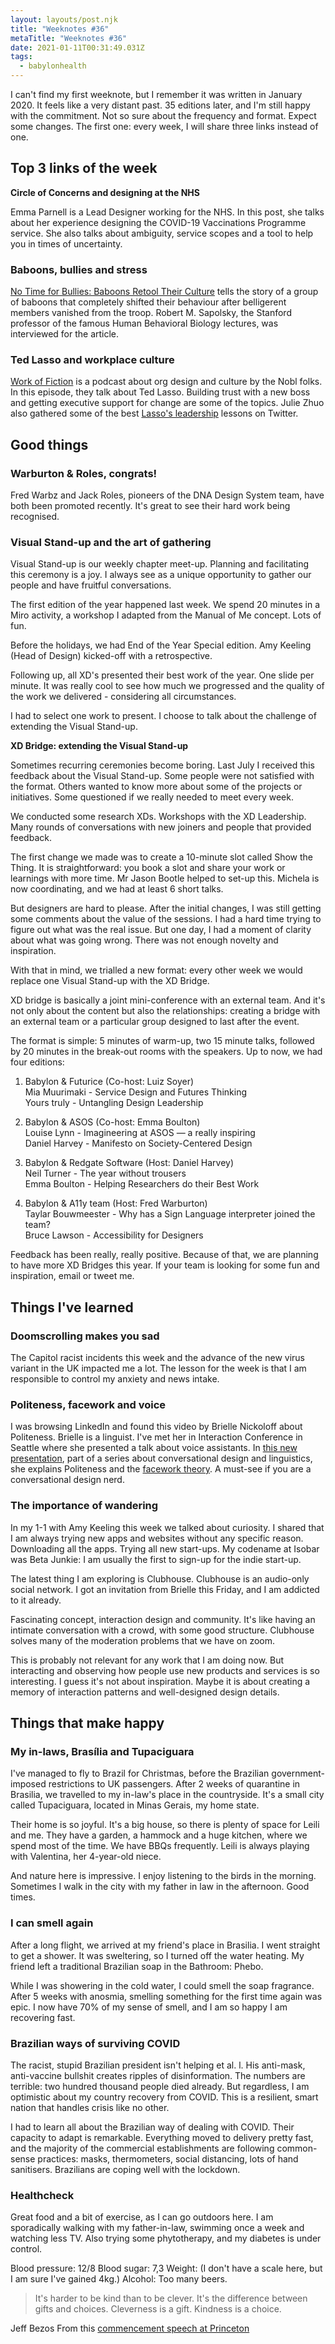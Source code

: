 ```yaml
---
layout: layouts/post.njk
title: "Weeknotes #36"
metaTitle: "Weeknotes #36"
date: 2021-01-11T00:31:49.031Z
tags:
  - babylonhealth
---
```

I can't find my first weeknote, but I remember it was written in January 2020. It feels like a very distant past. 35 editions later, and I'm still happy with the commitment. Not so sure about the frequency and format. Expect some changes. The first one: every week, I will share three links instead of one. 

## Top 3 links of the week

**Circle of Concerns and designing at the NHS**

Emma Parnell is a Lead Designer working for the NHS. In this post, she talks about her experience designing the COVID-19 Vaccinations Programme service. She also talks about ambiguity, service scopes and a tool to help you in times of uncertainty.

### Baboons, bullies and stress

[No Time for Bullies: Baboons Retool Their Culture](https://www.nytimes.com/2004/04/13/science/no-time-for-bullies-baboons-retool-their-culture.html) tells the story of a group of baboons that completely shifted their behaviour after belligerent members vanished from the troop. Robert M. Sapolsky, the Stanford professor of the famous Human Behavioral Biology lectures, was interviewed for the article.

### Ted Lasso and workplace culture

[Work of Fiction](https://workoffiction.fm/episodes/2020/ted-lasso-team-transformation) is a podcast about org design and culture by the Nobl folks. In this episode, they talk about Ted Lasso. Building trust with a new boss and getting executive support for change are some of the topics. Julie Zhuo also gathered some of the best [Lasso's leadership](https://twitter.com/joulee/status/1331628302323183617) lessons on Twitter.

## Good things

### Warburton & Roles, congrats!

Fred Warbz and Jack Roles, pioneers of the DNA Design System team, have both been promoted recently. It's great to see their hard work being recognised.

### Visual Stand-up and the art of gathering

Visual Stand-up is our weekly chapter meet-up. Planning and facilitating this ceremony is a joy. I always see as a unique opportunity to gather our people and have fruitful conversations.

The first edition of the year happened last week. We spend 20 minutes in a Miro activity, a workshop I adapted from the Manual of Me concept. Lots of fun.

Before the holidays, we had End of the Year Special edition. Amy Keeling (Head of Design) kicked-off with a retrospective.

Following up, all XD's presented their best work of the year. One slide per minute. It was really cool to see how much we progressed and the quality of the work we delivered - considering all circumstances.

I had to select one work to present. I choose to talk about the challenge of extending the Visual Stand-up.

**XD Bridge: extending the Visual Stand-up**

Sometimes recurring ceremonies become boring. Last July I received this feedback about the Visual Stand-up. Some people were not satisfied with the format. Others wanted to know more about some of the projects or initiatives. Some questioned if we really needed to meet every week.

We conducted some research XDs. Workshops with the XD Leadership. Many rounds of conversations with new joiners and people that provided feedback.

The first change we made was to create a 10-minute slot called Show the Thing. It is straightforward: you book a slot and share your work or learnings with more time. Mr Jason Bootle helped to set-up this. Michela is now coordinating, and we had at least 6 short talks.

But designers are hard to please. After the initial changes, I was still getting some comments about the value of the sessions. I had a hard time trying to figure out what was the real issue. But one day, I had a moment of clarity about what was going wrong. There was not enough novelty and inspiration.

With that in mind, we trialled a new format: every other week we would replace one Visual Stand-up with the XD Bridge.

XD bridge is basically a joint mini-conference with an external team. And it's not only about the content but also the relationships: creating a bridge with an external team or a particular group designed to last after the event.

The format is simple: 5 minutes of warm-up, two 15 minute talks, followed by 20 minutes in the break-out rooms with the speakers. Up to now, we had four editions:  

1. Babylon & Futurice (Co-host: Luiz Soyer)\
Mia Muurimaki - Service Design and Futures Thinking\
Yours truly - Untangling Design Leadership

2. Babylon & ASOS (Co-host: Emma Boulton)\
Louise Lynn - Imagineering at ASOS — a really inspiring\
Daniel Harvey - Manifesto on Society-Centered Design

3. Babylon & Redgate Software (Host: Daniel Harvey)\
Neil Turner - The year without trousers\
Emma Boulton - Helping Researchers do their Best Work

4. Babylon & A11y team (Host: Fred Warburton)\
Taylar Bouwmeester - Why has a Sign Language interpreter joined the team?\
Bruce Lawson - Accessibility for Designers

Feedback has been really, really positive. Because of that, we are planning to have more XD Bridges this year. If your team is looking for some fun and inspiration, email or tweet me. 

## Things I've learned

### Doomscrolling makes you sad

The Capitol racist incidents this week and the advance of the new virus variant in the UK impacted me a lot. The lesson for the week is that I am responsible to control my anxiety and news intake.  

### Politeness, facework and voice

I was browsing LinkedIn and found this video by Brielle Nickoloff about Politeness. Brielle is a linguist. I've met her in Interaction Conference in Seattle where she presented a talk about voice assistants. In [this new presentation](https://www.youtube.com/watch?v=bMTGbUBv3MI), part of a series about conversational design and linguistics, she explains Politeness and the [facework theory](http://talkabouttalk.weebly.com/facework-theory.html). A must-see if you are a conversational design nerd.

### The importance of wandering

In my 1-1 with Amy Keeling this week we talked about curiosity. I shared that I am always trying new apps and websites without any specific reason. Downloading all the apps. Trying all new start-ups. My codename at Isobar was Beta Junkie: I am usually the first to sign-up for the indie start-up.

The latest thing I am exploring is Clubhouse. Clubhouse is an audio-only social network. I got an invitation from Brielle this Friday, and I am addicted to it already.

Fascinating concept, interaction design and community. It's like having an intimate conversation with a crowd, with some good structure. Clubhouse solves many of the moderation problems that we have on zoom.

This is probably not relevant for any work that I am doing now. But interacting and observing how people use new products and services is so interesting. I guess it's not about inspiration. Maybe it is about creating a memory of interaction patterns and well-designed design details.

## Things that make happy

### My in-laws, Brasília and Tupaciguara

I've managed to fly to Brazil for Christmas, before the Brazilian government-imposed restrictions to UK passengers. After 2 weeks of quarantine in Brasilia, we travelled to my in-law's place in the countryside. It's a small city called Tupaciguara, located in Minas Gerais, my home state.

Their home is so joyful. It's a big house, so there is plenty of space for Leili and me. They have a garden, a hammock and a huge kitchen, where we spend most of the time. We have BBQs frequently. Leili is always playing with Valentina, her 4-year-old niece.

And nature here is impressive. I enjoy listening to the birds in the morning. Sometimes I walk in the city with my father in law in the afternoon. Good times.

### I can smell again

After a long flight, we arrived at my friend's place in Brasilia. I went straight to get a shower. It was sweltering, so I turned off the water heating. My friend left a traditional Brazilian soap in the Bathroom: Phebo.

While I was showering in the cold water, I could smell the soap fragrance. After 5 weeks with anosmia, smelling something for the first time again was epic. I now have 70% of my sense of smell, and I am so happy I am recovering fast.

### Brazilian ways of surviving COVID

The racist, stupid Brazilian president isn't helping et al. l. His anti-mask, anti-vaccine bullshit creates ripples of disinformation. The numbers are terrible: two hundred thousand people died already. But regardless, I am optimistic about my country recovery from COVID. This is a resilient, smart nation that handles crisis like no other.

I had to learn all about the Brazilian way of dealing with COVID. Their capacity to adapt is remarkable. Everything moved to delivery pretty fast, and the majority of the commercial establishments are following common-sense practices: masks, thermometers, social distancing, lots of hand sanitisers. Brazilians are coping well with the lockdown.

### Healthcheck

Great food and a bit of exercise, as I can go outdoors here. I am sporadically walking with my father-in-law, swimming once a week and watching less TV. Also trying some phytotherapy, and my diabetes is under control.

Blood pressure: 12/8
Blood sugar: 7,3
Weight: (I don't have a scale here, but I am sure I've gained 4kg.)
Alcohol: Too many beers.

> It's harder to be kind than to be clever. It's the difference between gifts and choices. Cleverness is a gift. Kindness is a choice. 

Jeff Bezos From this [commencement speech at Princeton](https://www.theladders.com/career-advice/jeff-bezos-to-princetons-class-of-2010-its-harder-to-be-kind-than-clever)